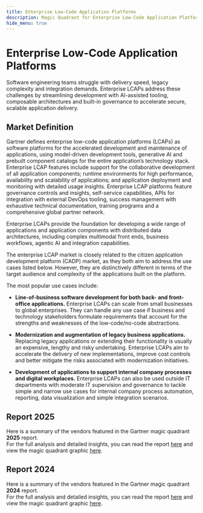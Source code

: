 ```yaml
---
title: Enterprise Low-Code Application Platforms
description: Magic Quadrant for Enterprise Low-Code Application Platforms
hide_menu: true
---
```


# Enterprise Low-Code Application Platforms

Software engineering teams struggle with delivery speed, legacy complexity and integration demands. Enterprise LCAPs address these challenges by streamlining development with AI-assisted tooling, composable architectures and built-in governance to accelerate secure, scalable application delivery.

## Market Definition

Gartner defines enterprise low-code application platforms (LCAPs) as software platforms for the accelerated development and maintenance of applications, using model-driven development tools, generative AI and prebuilt component catalogs for the entire application’s technology stack. Enterprise LCAP features include support for the collaborative development of all application components; runtime environments for high performance, availability and scalability of applications; and application deployment and monitoring with detailed usage insights. Enterprise LCAP platforms feature governance controls and insights, self-service capabilities, APIs for integration with external DevOps tooling, success management with exhaustive technical documentation, training programs and a comprehensive global partner network.

Enterprise LCAPs provide the foundation for developing a wide range of applications and application components with distributed data architectures, including complex multimodal front ends, business workflows, agentic AI and integration capabilities.

The enterprise LCAP market is closely related to the citizen application development platform (CADP) market, as they both aim to address the use cases listed below. However, they are distinctively different in terms of the target audience and complexity of the applications built on the platform.

The most popular use cases include:

- **Line-of-business software development for both back- and front-office applications.** Enterprise LCAPs can scale from small businesses to global enterprises. They can handle any use case if business and technology stakeholders formulate requirements that account for the strengths and weaknesses of the low-code/no-code abstractions.

- **Modernization and augmentation of legacy business applications.** Replacing legacy applications or extending their functionality is usually an expensive, lengthy and risky undertaking. Enterprise LCAPs aim to accelerate the delivery of new implementations, improve cost controls and better mitigate the risks associated with modernization initiatives.

- **Development of applications to support internal company processes and digital workplaces.** Enterprise LCAPs can also be used outside IT departments with moderate IT supervision and governance to tackle simple and narrow use cases for internal company process automation, reporting, data visualization and simple integration scenarios.

## Report 2025

Here is a summary of the vendors featured in the Gartner magic quadrant **2025** report. <br/>For the full analysis and detailed insights, you can read the report
<a href="/docs/2025/enterprise-low-code-application-platforms.pdf" target="_blank" rel="noopener noreferrer">here</a>
and view the magic quadrant graphic
<a href="/docs/2025/enterprise-low-code-application-platforms.png" target="_blank" rel="noopener noreferrer">here</a>.

## Report 2024

Here is a summary of the vendors featured in the Gartner magic quadrant **2024** report. <br/>For the full analysis and detailed insights, you can read the report
<a href="/docs/2024/enterprise-low-code-application-platforms.pdf" target="_blank" rel="noopener noreferrer">here</a>
and view the magic quadrant graphic
<a href="/docs/2024/enterprise-low-code-application-platforms.png" target="_blank" rel="noopener noreferrer">here</a>.
